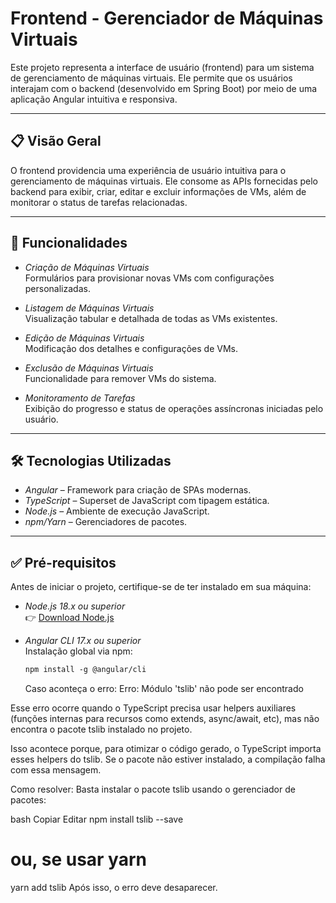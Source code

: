 # Frontend - Gerenciador de Máquinas Virtuais

Este projeto representa a interface de usuário (frontend) para um sistema de gerenciamento de máquinas virtuais. Ele permite que os usuários interajam com o backend (desenvolvido em Spring Boot) por meio de uma aplicação Angular intuitiva e responsiva.

---

## 📋 Visão Geral

O frontend providencia uma experiência de usuário intuitiva para o gerenciamento de máquinas virtuais. Ele consome as APIs fornecidas pelo backend para exibir, criar, editar e excluir informações de VMs, além de monitorar o status de tarefas relacionadas.

---

## 🚀 Funcionalidades

- _Criação de Máquinas Virtuais_  
  Formulários para provisionar novas VMs com configurações personalizadas.

- _Listagem de Máquinas Virtuais_  
  Visualização tabular e detalhada de todas as VMs existentes.

- _Edição de Máquinas Virtuais_  
  Modificação dos detalhes e configurações de VMs.

- _Exclusão de Máquinas Virtuais_  
  Funcionalidade para remover VMs do sistema.

- _Monitoramento de Tarefas_  
  Exibição do progresso e status de operações assíncronas iniciadas pelo usuário.

---

## 🛠 Tecnologias Utilizadas

- _Angular_ – Framework para criação de SPAs modernas.
- _TypeScript_ – Superset de JavaScript com tipagem estática.
- _Node.js_ – Ambiente de execução JavaScript.
- _npm/Yarn_ – Gerenciadores de pacotes.

---

## ✅ Pré-requisitos

Antes de iniciar o projeto, certifique-se de ter instalado em sua máquina:

- _Node.js 18.x ou superior_  
  👉 [Download Node.js](https://nodejs.org/)

- _Angular CLI 17.x ou superior_  
   Instalação global via npm:

  ```bash
  npm install -g @angular/cli
  ```

  Caso aconteça o erro:
  Erro: Módulo 'tslib' não pode ser encontrado

Esse erro ocorre quando o TypeScript precisa usar helpers auxiliares (funções internas para recursos como extends, async/await, etc), mas não encontra o pacote tslib instalado no projeto.

Isso acontece porque, para otimizar o código gerado, o TypeScript importa esses helpers do tslib. Se o pacote não estiver instalado, a compilação falha com essa mensagem.

Como resolver:
Basta instalar o pacote tslib usando o gerenciador de pacotes:

bash
Copiar
Editar
npm install tslib --save

# ou, se usar yarn

yarn add tslib
Após isso, o erro deve desaparecer.

